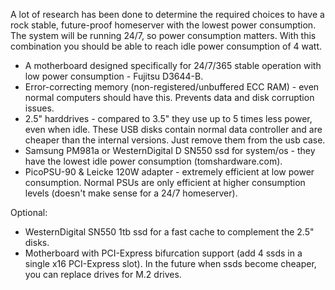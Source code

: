 A lot of research has been done to determine the required choices to have a rock stable, future-proof homeserver with the lowest power consumption.
The system will be running 24/7, so power consumption matters. With this combination you should be able to reach idle power consumption of 4 watt.

- A motherboard designed specifically for 24/7/365 stable operation with low power consumption - Fujitsu D3644-B.
- Error-correcting memory (non-registered/unbuffered ECC RAM) - even normal computers should have this. Prevents data and disk corruption issues.
- 2.5" harddrives - compared to 3.5" they use up to 5 times less power, even when idle. These USB disks contain normal data controller and are cheaper than the internal versions. Just remove them from the usb case.
- Samsung PM981a or WesternDigital D SN550 ssd for system/os - they have the lowest idle power consumption (tomshardware.com).
- PicoPSU-90 & Leicke 120W adapter - extremely efficient at low power consumption. Normal PSUs are only efficient at higher consumption levels (doesn't make sense for a 24/7 homeserver).

Optional:
- WesternDigital SN550 1tb ssd for a fast cache to complement the 2.5" disks.
- Motherboard with PCI-Express bifurcation support (add 4 ssds in a single x16 PCI-Express slot). In the future when ssds become cheaper, you can replace drives for M.2 drives.
